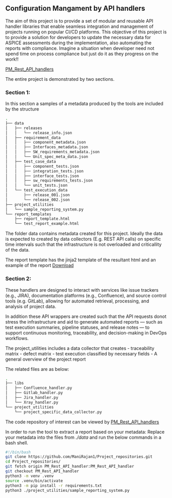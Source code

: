 ## Configuration Mangament by API handlers
The aim of this project is to provide a set of modular and reusable API handler libraries that enable seamless integration and management of projects running on popular CI/CD platforms.
This objective of this project is to provide a solution for developers to update the necessary data for ASPICE assessments during the implementation, also automating the reports with compliance.
Imagine a situation when developer need not spend time on process compliance but just do it as they progress on the work!!

[PM_Rest_API_handlers](https://github.com/ManiRajan1/Project_repositories/blob/PM_Rest_API_handler/README.md)


The entire project is demonstrated by two sections.
### Section 1:
In this section a samples of a metadata produced by the tools are included by the structure
```bash
.
├── data
│   ├── releases
│   │   └── release_info.json
│   ├── requirement_data
│   │   ├── component_metadata.json
│   │   ├── Interfaces_metadata.json
│   │   ├── SW_requirements_metadata.json
│   │   └── Unit_spec_meta_data.json
│   ├── test_case_data
│   │   ├── component_tests.json
│   │   ├── integration_tests.json
│   │   ├── interface_tests.json
│   │   ├── sw_requirements_tests.json
│   │   └── unit_tests.json
│   └── test_execution_data
│       ├── release_001.json
│       └── release_002.json
├── project_utilities 
│   └── sample_reporting_system.py
└── report_templates
    ├── report_template.html
    └── test_report_example.html
```
The folder data contains metadata created for this project. Ideally the data is expected to created by data collectors (E.g. REST API calls) on specific time intervals such that the infrastructure is not overloaded and criticallity of the data.

The report template has the jinja2 template of the resultant html and an example of the report [Download](https://github.com/ManiRajan1/Project_repositories/blob/PM_Rest_API_handler/report_templates/test_report_example.html)

### Section 2: 

These handlers are designed to interact with services like issue trackers (e.g., JIRA), documentation platforms (e.g., Confluence), and source control tools (e.g. GitLab), allowing for automated retrieval, processing, and analysis of project data.

In addition these API wrappers are created such that the API requests donot stress the infrastructure and aid to generate automated reports — such as test execution summaries, pipeline statuses, and release notes — to support continuous monitoring, traceability, and decision-making in DevOps workflows.

The project_utilities includes a data collector that creates 
    - traceability matrix 
    - defect matrix
    - test execution classified by necessary fields
    - A general overview of the project report

The related files are as below:
``` bash
.
├── libs
│   ├── Confluence_handler.py
│   ├── Gitlab_handler.py
│   ├── Jira_handler.py
│   └── Xray_handler.py
└── project_utilities
    └── project_specific_data_collector.py
```

The code repository of interest can be viewed by [PM_Rest_API_handlers](https://github.com/ManiRajan1/Project_repositories/tree/PM_Rest_API_handler) 

In order to run the tool to extract a report based on your metadata:
Replace your metadata into the files from *_./data_* and run the below commands in a bash shell.

``` bash
#!/bin/bash
git clone https://github.com/ManiRajan1/Project_repositories.git
cd Project_repositories/
git fetch origin PM_Rest_API_handler:PM_Rest_API_handler 
git checkout PM_Rest_API_handler 
python3 -m venv .venv
source .venv/bin/activate
python3 -m pip install -r requirements.txt
python3 ./project_utilities/sample_reporting_system.py
``` 
